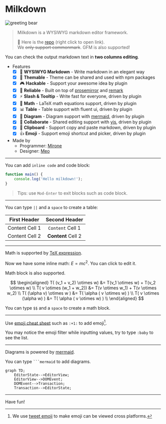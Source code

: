 # Milkdown

![greeting bear](https://milkdown.dev/polar.jpeg)

> Milkdown is a WYSIWYG markdown editor framework.
>
> 🍼 Here is the [repo](https://github.com/Saul-Mirone/milkdown) (right click to open link). \
> We ~~only support commonmark~~. GFM is also supported!

You can check the output markdown text in **two columns editing**.

*   Features
    *   [x] 📝 **WYSIWYG Markdown** - Write markdown in an elegant way
    *   [x] 🎨 **Themable** - Theme can be shared and used with npm packages
    *   [x] 🎮 **Hackable** - Support your awesome idea by plugin
    *   [x] 🦾 **Reliable** - Built on top of [prosemirror](https://prosemirror.net/) and [remark](https://github.com/remarkjs/remark)
    *   [x] ⚡ **Slash & Tooltip** - Write fast for everyone, driven by plugin
    *   [x] 🧮 **Math** - LaTeX math equations support, driven by plugin
    *   [x] 📊 **Table** - Table support with fluent ui, driven by plugin
    *   [x] 📰 **Diagram** - Diagram support with [mermaid](https://mermaid-js.github.io/mermaid/#/), driven by plugin
    *   [x] 🍻 **Collaborate** - Shared editing support with [yjs](https://docs.yjs.dev/), driven by plugin
    *   [x] 💾 **Clipboard** - Support copy and paste markdown, driven by plugin
    *   [x] 👍 **Emoji** - Support emoji shortcut and picker, driven by plugin
*   Made by
    *   Programmer: [Mirone](https://github.com/Saul-Mirone)
    *   Designer: [Meo](https://www.meo.cool/)

***

You can add `inline code` and code block:

```javascript
function main() {
    console.log('Hello milkdown!');
}
```

> Tips: use `Mod-Enter` to exit blocks such as code block.

***

You can type `||` and a `space` to create a table:

| First Header   |    Second Header   |
| -------------- | :----------------: |
| Content Cell 1 |  `Content` Cell 1  |
| Content Cell 2 | **Content** Cell 2 |

***

Math is supported by [TeX expression](https://en.wikipedia.org/wiki/TeX).

Now we have some inline math: $E = mc^2$. You can click to edit it.

Math block is also supported.

$$
\begin{aligned}
T( (v_1 + v_2) \otimes w) &= T(v_1 \otimes w) + T(v_2 \otimes w) \\
T( v \otimes (w_1 + w_2)) &= T(v \otimes w_1) + T(v \otimes w_2) \\
T( (\alpha v) \otimes w ) &= T( \alpha ( v \otimes w) ) \\
T( v \otimes (\alpha w) ) &= T( \alpha ( v \otimes w) ) \\
\end{aligned}
$$

You can type `$$` and a `space` to create a math block.

***

Use [emoji cheat sheet](https://www.webfx.com/tools/emoji-cheat-sheet/) such as `:+1:` to add emoji[^1].

You may notice the emoji filter while inputting values, try to type `:baby` to see the list.

***

Diagrams is powered by [mermaid](https://mermaid-js.github.io/mermaid/#/).

You can type ` ```mermaid ` to add diagrams.

```mermaid
graph TD;
    EditorState-->EditorView;
    EditorView-->DOMEvent;
    DOMEvent-->Transaction;
    Transaction-->EditorState;
```

***

Have fun!

[^1]: We use [tweet emoji](https://twemoji.twitter.com) to make emoji can be viewed cross platforms.


